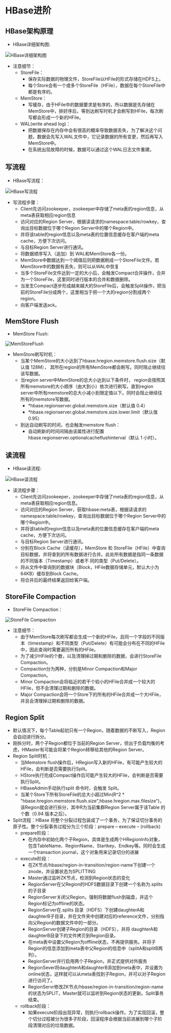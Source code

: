 # HBase进阶

## HBase架构原理

  - HBase详细架构图:
  
  ![HBase详细架构图](./图片/HBase详细架构图.PNG)
  
  - 注意细节：
    - StoreFile：
      - 保存实际数据的物理文件，StoreFile以HFile的形式存储在HDFS上。
      - 每个Store会有一个或多个StoreFile（HFile），数据在每个StoreFile中都是有序的。
    - MemStore：
      - 写缓存，由于HFile中的数据要求是有序的，所以数据是先存储在MemStore中，排好序后，等到达刷写时机才会刷写到HFile，每次刷写都会形成一个新的HFile。
    - WAL(write ahead log)：
      - 把数据保存在内存中会有很高的概率导致数据丢失，为了解决这个问题，数据会先写入WAL文件中，它记录数据的所有变更，然后再写入MemStore中。
      - 在系统出现故障的时候，数据可以通过这个WAL日志文件重建。
  
## 写流程

  - HBase写流程：
  
  ![HBase写流程](./图片/HBase写流程.PNG)
  
  - 写流程步骤：
    - Client先访问zookeeper，zookeeper中存储了meta表的region信息，从meta表获取相应region信息
    - 访问对应的Region Server，根据读请求的namespace:table/rowkey，查询出目标数据位于哪个Region Server中的哪个Region中。
    - 并将该table的region信息以及meta表的位置信息缓存在客户端的meta cache，方便下次访问。
    - 与目标Region Server进行通讯。
    - 将数据顺序写入（追加）到 WAL和MemStore各一份。
    - MemStore中数据达到一个阈值后则把数据刷成一个StoreFile文件。若MemStore中的数据有丢失，则可以从WAL中恢复
    - 当多个StoreFile文件达到一定的大小后，会触发Compact合并操作，合并为一个StoreFile，这里同时进行版本的合并和数据删除。
    - 当发生Compact逐步形成越来越大的StoreFIle后，会触发Split操作，把当前的StoreFile分成两个，这里相当于把一个大的region分割成两个region。
    - 向客户端发送ack。
    
## MemStore Flush

  - MemStore Flush:
  
  ![MemStoreFlush](./图片/MemStoreFlush.PNG)
  
  - MemStore刷写时机：
    - 当某个MemStore的大小达到了hbase.hregion.memstore.flush.size（默认值 128M）， 其所在region的所有MemStore都会刷写。同时阻止继续往该写数据。
    - 当region server中MemStore的总大小达到以下条件时， region会按照其所有memstore的大小顺序（由大到小）依次进行刷写。直到region server中所有memstore的总大小减小到限定值以下。同时会阻止继续往所有的memstore写数据。
      - *hbase.regionserver.global.memstore.size（默认值 0.4）
      - *hbase.regionserver.global.memstore.size.lower.limit（默认值 0.95）
    - 到达自动刷写的时间，也会触发memstore flush：
      - 自动刷新的时间间隔由该属性进行配置hbase.regionserver.optionalcacheflushinterval（默认 1 小时）。
    
## 读流程

  - HBase读流程:
  
  ![HBase读流程](./图片/HBase读流程.PNG)
  
  - 读流程步骤：
    - Client先访问zookeeper，zookeeper中存储了meta表的region信息，从meta表获取相应region信息。
    - 访问对应的Region Server，获取hbase:meta表，根据读请求的namespace:table/rowkey，查询出目标数据位于哪个Region Server中的哪个Region中。
    - 并将该table的region信息以及meta表的位置信息缓存在客户端的meta cache，方便下次访问。
    - 与目标Region Server进行通讯。
    - 分别在Block Cache（读缓存），MemStore 和 StoreFile（HFile）中查询目标数据，并将查到的所有数据进行合并。此处所有数据是指同一条数据的不同版本（Timestamp）或者不
同的类型（Put/Delete）。
    - 将从文件中查询到的数据块（Block，HFile数据存储单元，默认大小为 64KB）缓存到Block Cache。
    - 将合并后的最终结果返回给客户端。
    
## StoreFile Compaction

  - StoreFile Compaction：
  
  ![StoreFile Compaction](./图片/StoreFileCompaction.PNG)

  - 注意细节：
    - 由于MemStore每次刷写都会生成一个新的HFile，且同一个字段的不同版本（timestamp）和不同类型（Put/Delete）有可能会分布在不同的HFile中，因此查询时需要遍历所有的HFile。
    - 为了减少HFile的个数，以及清理掉过期和删除的数据，会进行StoreFile Compaction。
    - Compaction分为两种，分别是Minor Compaction和Major Compaction。
    - Minor Compaction会将临近的若干个较小的HFile合并成一个较大的HFile，但不会清理过期和删除的数据。
    - Major Compaction会将一个Store下的所有的HFile合并成一个大HFile，并且会清理掉过期和删除的数据。
  
## Region Split

  - 默认情况下，每个Table起初只有一个Region，随着数据的不断写入，Region会自动进行拆分。
  - 刚拆分时，两个子Region都位于当前的Region Server，但出于负载均衡的考虑，HMaster有可能会将某个Region转移给其他的Region Server。
  - Region Split时机：
    - 当Memstore flush操作后，HRegion写入新的HFile，有可能产生较大的HFile，会判断是否需要执行Split。
    - HStore执行完成Compact操作后可能产生较大的HFile，会判断是否需要执行Split。
    - HBaseAdmin手动执行split 命令时，会触发 Split。
    - 当某个Store下所有StoreFile的总大小超过Min(R^2 * "hbase.hregion.memstore.flush.size",hbase.hregion.max.filesize")，该Region就会进行拆分，其中R为当前集群Region Server属于该Table 的个数（0.94 版本之后）。
  - Split流程：HBase 将整个分裂过程包装成了一个事务，为了保证切分事务的原子性。整个分裂事务过程分为三个阶段：prepare – execute – (rollback)
    - prepare阶段：
      - 在内存中初始化两个子Region，具体是生成两个HRegionInfo对象，包含TableName、RegionName、Startkey、Endkey等。同时会生成一个transaction journal，这个对象用来记录切分的进展
    - execute阶段：
      - 在ZK节点/hbase/region-in-transition/region-name下创建一个znode，并设置状态为SPLITTING
      - Master通过监听ZK节点，检测到Region状态的变化
      - RegionServer在父Region的HDFS数据目录下创建一个名称为.splits 的子目录
      - RegionServer关闭父Region，强制将数据flush到磁盘，并这个Region标记为offline的状态。
      - RegionServer在.splits 目录（HDFS）下创建daughterA和daughterB子目录，并在文件夹中创建对应的reference文件，分别指向父Region的数据文件中的一部分。
      - RegionServer创建子Region的目录（HDFS），并将 daughterA和daughterB目录下的文件拷贝到Region目录。
      - 在meta表中设置父Region为offline状态，不再提供服务。并将子Region的信息添加到meta表中父Region的信息中（splitA和splitB两列）。
      - RegionServer并行启用两个子Region，并正式提供对外服务
      - RegionSever将daughterA和daughterB添加到meta表中，并设置为online状态，这样就可以从meta表找到子Region，并可以对子Region进行访问了。
      - RegionServr修改ZK节点/hbase/region-in-transition/region-name的状态为SPLIT，Master就可以监听到Region状态的更新。Split事务结束。
    - rollback阶段：
      - 如果execute阶段出现异常，则执行rollback操作。为了实现回滚，整个切分过程被分为很多子阶段，回滚程序会根据当前进展到哪个子阶段清理对应的垃圾数据。


